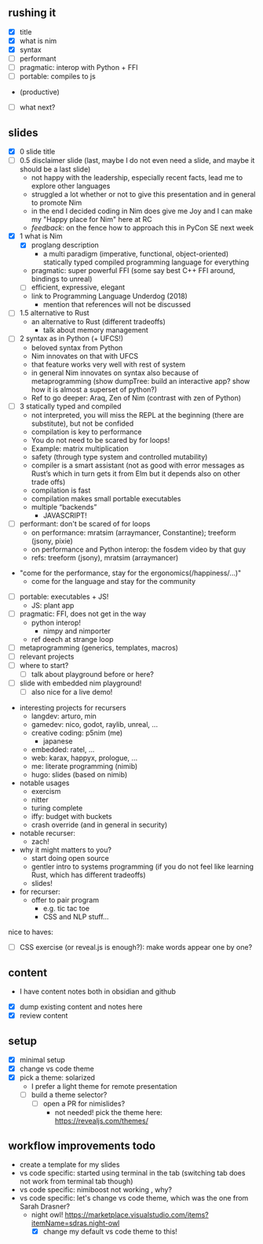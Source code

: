 ## rushing it

- [x] title
- [x] what is nim
- [x] syntax
- [ ] performant
- [ ] pragmatic: interop with Python + FFI
- [ ] portable: compiles to js
- (productive)
- [ ] what next?

## slides

- [x] 0 slide title
- [ ] 0.5 disclaimer slide 
  (last, maybe I do not even need a slide, and maybe it should be a last slide)
  - not happy with the leadership, especially recent facts, lead me to explore other languages
  - struggled a lot whether or not to give this presentation and in general to promote Nim
  - in the end I decided coding in Nim does give me Joy and I can make my "Happy place for Nim" here at RC
  - _feedback_: on the fence how to approach this in PyCon SE next week
- [x] 1 what is Nim
  - [x] proglang description
    - a multi paradigm (imperative, functional, object-oriented)
      statically typed compiled programming language
      for everything      
  - pragmatic: super powerful FFI (some say best C++ FFI around, bindings to unreal)
  - [ ] efficient, expressive, elegant
  - link to Programming Language Underdog (2018)
    - mention that references will not be discussed
- [ ] 1.5 alternative to Rust
  - an alternative to Rust (different tradeoffs)
    - talk about memory management
- [ ] 2 syntax as in Python (+ UFCS!)
  - beloved syntax from Python
  - Nim innovates on that with UFCS
  - that feature works very well with rest of system
  - in general Nim innovates on syntax also because of metaprogramming (show dumpTree: build an interactive app? show how it is almost a superset of python?)
  - Ref to go deeper: Araq, Zen of Nim (contrast with zen of Python)
- [ ] 3 statically typed and compiled
  -  not interpreted, you will miss the REPL at the beginning (there are substitute), but not be confided
  - compilation is key to performance
  - You do not need to be scared by for loops!
  - Example: matrix multiplication
  - safety (through type system and controlled mutability)
  - compiler is a smart assistant (not as good with error messages as Rust’s which in turn gets it from Elm but it depends also on other trade offs)
  - compilation is fast
  - compilation makes small portable executables
  - multiple “backends”
    - JAVASCRIPT!
- [ ] performant: don't be scared of for loops
  - on performance: mratsim (arraymancer, Constantine); treeform (jsony, pixie)
  - on performance and Python interop: the fosdem video by that guy
  - refs: treeform (jsony), mratsim (arraymancer)
- "come for the performance, stay for the ergonomics(/happiness/...)"
  - come for the language and stay for the community
- [ ] portable: executables + JS!
  - JS: plant app
- [ ] pragmatic: FFI, does not get in the way
  - python interop!
    - nimpy and nimporter
  - ref deech at strange loop
- [ ] metaprogramming (generics, templates, macros)
- [ ] relevant projects
- [ ] where to start?
  - [ ] talk about playground before or here?
- [ ] slide with embedded nim playground!
  - [ ] also nice for a live demo!
- interesting projects for recursers
  - langdev: arturo, min
  - gamedev: nico, godot, raylib, unreal, ...
  - creative coding: p5nim (me)
    - japanese
  - embedded: ratel, ...
  - web: karax, happyx, prologue, ...
  - me: literate programming (nimib)
  - hugo: slides (based on nimib)
- notable usages
  - exercism
  - nitter
  - turing complete
  - iffy: budget with buckets
  - crash override (and in general in security)
- notable recurser:
  - zach!
- why it might matters to you?
  - start doing open source
  - gentler intro to systems programming (if you do not feel like learning Rust, which has different tradeoffs)
  - slides!
- for recurser:
  - offer to pair program
    - e.g. tic tac toe
    - CSS and NLP stuff...

nice to haves:
- [ ] CSS exercise (or reveal.js is enough?): make words appear one by one? 

## content

- I have content notes both in obsidian and github
- [x] dump existing content and notes here
- [x] review content

## setup

- [x] minimal setup
- [x] change vs code theme
- [x] pick a theme: solarized
  - I prefer a light theme for remote presentation
  - [ ] build a theme selector?
    - [ ] open a PR for nimislides?
      - not needed! pick the theme here: https://revealjs.com/themes/

## workflow improvements todo

- create a template for my slides
- vs code specific: started using terminal in the tab (switching tab does not work from terminal tab though)
- vs code specific: nimiboost not working , why?
- vs code specific: let's change vs code theme, which was the one from Sarah Drasner?
  - night owl! https://marketplace.visualstudio.com/items?itemName=sdras.night-owl
    - [x] change my default vs code theme to this!